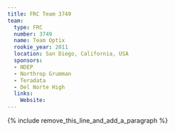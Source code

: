 ```yaml
---
title: FRC Team 3749
team:
  type: FRC
  number: 3749
  name: Team Optix
  rookie_year: 2011
  location: San Diego, California, USA
  sponsors:
  - NDEP
  - Northrop Grumman
  - Teradata
  - Del Norte High
  links:
    Website:
---
```


{% include remove_this_line_and_add_a_paragraph %}